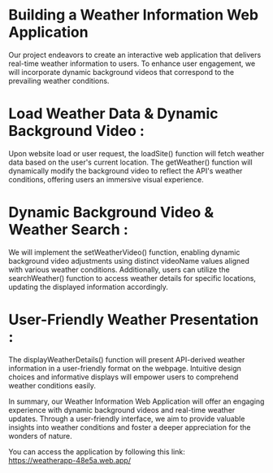 # Building a Weather Information Web Application
Our project endeavors to create an interactive web application that delivers real-time weather information to users. To enhance user engagement, we will incorporate dynamic background videos that correspond to the prevailing weather conditions.

# Load Weather Data & Dynamic Background Video : 
Upon website load or user request, the loadSite() function will fetch weather data based on the user's current location. The getWeather() function will dynamically modify the background video to reflect the API's weather conditions, offering users an immersive visual experience.

# Dynamic Background Video & Weather Search :
We will implement the setWeatherVideo() function, enabling dynamic background video adjustments using distinct videoName values aligned with various weather conditions. Additionally, users can utilize the searchWeather() function to access weather details for specific locations, updating the displayed information accordingly.

# User-Friendly Weather Presentation :
The displayWeatherDetails() function will present API-derived weather information in a user-friendly format on the webpage. Intuitive design choices and informative displays will empower users to comprehend weather conditions easily.

In summary, our Weather Information Web Application will offer an engaging experience with dynamic background videos and real-time weather updates. Through a user-friendly interface, we aim to provide valuable insights into weather conditions and foster a deeper appreciation for the wonders of nature.

You can access the application by following this link:\
https://weatherapp-48e5a.web.app/
